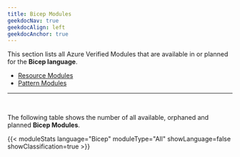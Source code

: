 ```yaml
---
title: Bicep Modules
geekdocNav: true
geekdocAlign: left
geekdocAnchor: true
---
```


This section lists all Azure Verified Modules that are available in or planned for the **Bicep language**.

- [Resource Modules](/Azure-Verified-Modules/indexes/bicep/bicep-resource-modules)
- [Pattern Modules](/Azure-Verified-Modules/indexes/bicep/bicep-pattern-modules)

---

<br>

The following table shows the number of all available, orphaned and planned **Bicep Modules**.

{{< moduleStats language="Bicep" moduleType="All" showLanguage=false showClassification=true >}}
